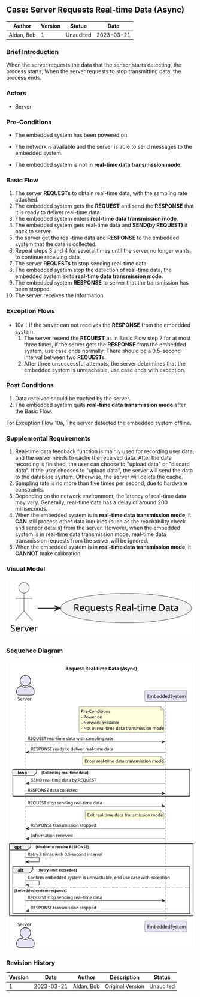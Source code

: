 

## Case: Server Requests Real-time Data (Async)

| Author     | Version | Statue    | Date       |
| ---------- | ------- | --------- | ---------- |
| Aidan, Bob | 1       | Unaudited | 2023-03-21 |

### Brief Introduction

When the server requests the data that the sensor starts detecting, the process starts; When the server requests to stop transmitting data, the process ends.

### Actors

- Server

### Pre-Conditions

- The embedded system has been powered on.

- The network is available and the server is able to send messages to the embedded system.
- The embedded system is not in **real-time data transmission mode**.

### Basic Flow

1. The server **REQUESTs** to obtain real-time data, with the sampling rate attached.
1. The embedded system gets the **REQUEST** and send the **RESPONSE** that it is ready to deliver real-time data.
1. The embedded system enters **real-time data transmission mode**.
1. The embedded system gets real-time data and **SEND(by REQUEST)** it back to server.
1. the server get the real-time data and **RESPONSE** to the embedded system that the data is collected.
1. Repeat steps 3 and 4 for several times until the server no longer wants to continue receiving data.
4. The server **REQUESTs** to stop sending real-time data.
4. The embedded system stop the detection of real-time data, the embedded system exits **real-time data transmission mode**.
4. The embedded system **RESPONSE** to server that the transmission has been stopped.
4. The server receives the information.

### Exception Flows

- 10a：If the server can not receives the **RESPONSE** from the embedded system.
  1. The server resend the **REQUEST** as in Basic Flow step 7 for at most three times, if the server gets the **RESPONSE** from the embedded system, use case ends normally. There should be a 0.5-second interval between two **REQUESTs**.
  2. After three unsuccessful attempts, the server determines that the embedded system is unreachable, use case ends with exception.

### Post Conditions

1. Data received should be cached by the server.
2. The embedded system quits **real-time data transmission mode** after the Basic Flow.

For Exception Flow 10a, The server detected the embedded system offline.

### Supplemental Requirements

1. Real-time data feedback function is mainly used for recording user data, and the server needs to cache the received data. After the data recording is finished, the user can choose to "upload data" or "discard data". If the user chooses to "upload data", the server will send the data to the database system. Otherwise, the server will delete the cache.
2. Sampling rate is no more than five times per second, due to hardware constraints.
3. Depending on the network environment, the latency of real-time data may vary. Generally, real-time data has a delay of around 200 milliseconds.
4. When the embedded system is in **real-time data transmission mode**, it **CAN** still process other data inquiries (such as the reachability check and sensor details) from the server. However, when the embedded system is in real-time data transmission mode, real-time data transmission requests from the server will be ignored.
5. When the embedded system is in **real-time data transmission mode**, it **CANNOT** make calibration.

### Visual Model

<img src="./Server Requests Real-time Data.svg" style="zoom:150%;" />

### Sequence Diagram

<img src="./RequestRealtimeData(Async).svg"/>

### Revision History

| Version | Date       | Author     | Description      | Status    |
| ------- | ---------- | ---------- | ---------------- | --------- |
| 1       | 2023-03-21 | Aidan, Bob | Original Version | Unaudited |

